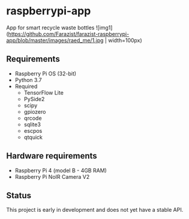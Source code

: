 # raspberrypi-app
App for smart recycle waste bottles
![img1](https://github.com/Farazist/farazist-raspberrypi-app/blob/master/images/raed_me/1.jpg | width=100px)

## Requirements
* Raspberry Pi OS (32-bit)
* Python 3.7
* Required
  * TensorFlow Lite
  * PySide2
  * scipy
  * gpiozero
  * qrcode
  * sqlite3
  * escpos
  * qtquick
## Hardware requirements
 * Raspberry Pi 4 (model B - 4GB RAM)
 * Raspberry Pi NoIR Camera V2
## Status
This project is early in development and does not yet have a stable API.
  
